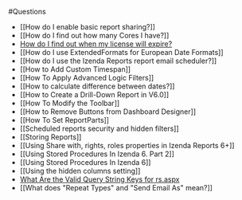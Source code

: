 #Questions

* [[How do I enable basic report sharing?]]
* [[How do I find out how many Cores I have?]]
* [How do I find out when my license will expire?](http://wiki.izenda.us/FAQ/How-do-I-find-out-when-my-license-will-expire)
* [[How do I use ExtendedFormats for European Date Formats]]
* [[How do I use the Izenda Reports report email scheduler?]]
* [[How to Add Custom Timespan]]
* [[How To Apply Advanced Logic Filters]]
* [[How to calculate difference between dates?]]
* [[How to Create a Drill-Down Report in V6.0]]
* [[How To Modify the Toolbar]]
* [[How to Remove Buttons from Dashboard Designer]]
* [[How To Set ReportParts]]
* [[Scheduled reports security and hidden filters]]
* [[Storing Reports]]
* [[Using Share with, rights, roles properties in Izenda Reports 6+]]
* [[Using Stored Procedures In Izenda 6. Part 2]]
* [[Using Stored Procedures In Izenda 6]]
* [[Using the hidden columns setting]]
* [What Are the Valid Query String Keys for rs.aspx](http://wiki.izenda.us/Query-String-Keys-for-rs-dot-aspx)
* [[What does "Repeat Types" and "Send Email As" mean?]]